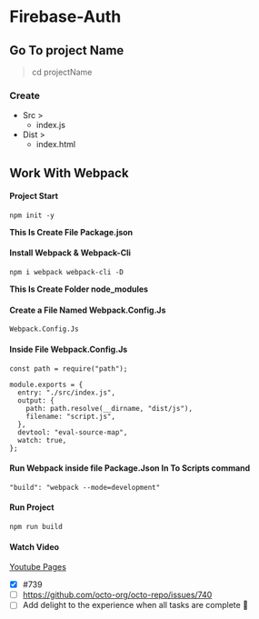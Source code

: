 # Firebase-Auth

## Go To project Name

> cd projectName

### Create

- Src >
  - index.js
- Dist >
  - index.html

## Work With Webpack

#### Project Start

```text
npm init -y
```

**This Is Create File Package.json**

#### Install Webpack & Webpack-Cli

```text
npm i webpack webpack-cli -D
```

**This Is Create Folder node_modules**

#### Create a File Named Webpack.Config.Js

```text
Webpack.Config.Js
```

#### Inside File Webpack.Config.Js
  
```text
const path = require("path");

module.exports = {
  entry: "./src/index.js",
  output: {
    path: path.resolve(__dirname, "dist/js"),
    filename: "script.js",
  },
  devtool: "eval-source-map",
  watch: true,
};

```

#### Run Webpack inside file Package.Json  In To Scripts command

```text
"build": "webpack --mode=development"
```

#### Run Project

```text
npm run build
```

#### Watch Video

[Youtube Pages](https://www.youtube.com/watch?v=vDuXmQPcSL0&feature=emb_imp_woyt)



- [x] #739
- [ ] https://github.com/octo-org/octo-repo/issues/740
- [ ] Add delight to the experience when all tasks are complete :tada: